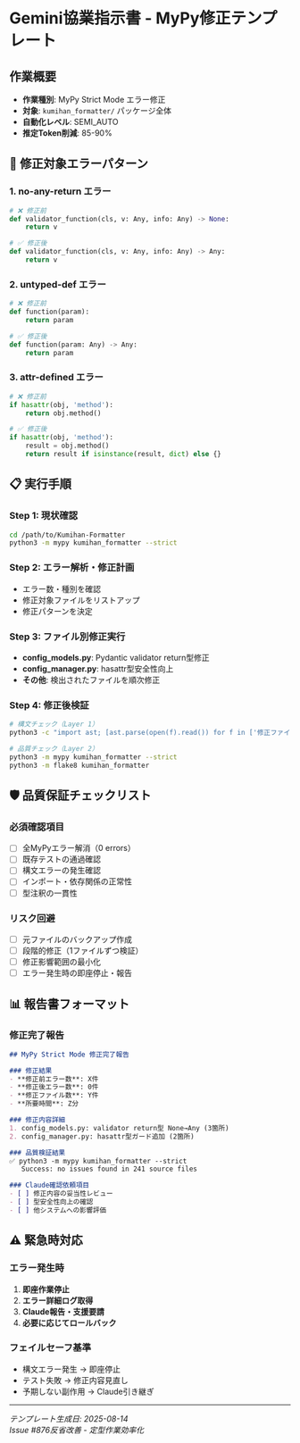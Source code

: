 # Gemini協業指示書 - MyPy修正テンプレート

## 作業概要
- **作業種別**: MyPy Strict Mode エラー修正
- **対象**: `kumihan_formatter/` パッケージ全体
- **自動化レベル**: SEMI_AUTO
- **推定Token削減**: 85-90%

## 🎯 修正対象エラーパターン

### 1. no-any-return エラー
```python
# ❌ 修正前
def validator_function(cls, v: Any, info: Any) -> None:
    return v

# ✅ 修正後  
def validator_function(cls, v: Any, info: Any) -> Any:
    return v
```

### 2. untyped-def エラー
```python
# ❌ 修正前
def function(param):
    return param

# ✅ 修正後
def function(param: Any) -> Any:
    return param
```

### 3. attr-defined エラー
```python
# ❌ 修正前
if hasattr(obj, 'method'):
    return obj.method()

# ✅ 修正後
if hasattr(obj, 'method'):
    result = obj.method()
    return result if isinstance(result, dict) else {}
```

## 📋 実行手順

### Step 1: 現状確認
```bash
cd /path/to/Kumihan-Formatter
python3 -m mypy kumihan_formatter --strict
```

### Step 2: エラー解析・修正計画
- エラー数・種別を確認
- 修正対象ファイルをリストアップ
- 修正パターンを決定

### Step 3: ファイル別修正実行
- **config_models.py**: Pydantic validator return型修正
- **config_manager.py**: hasattr型安全性向上
- **その他**: 検出されたファイルを順次修正

### Step 4: 修正後検証
```bash
# 構文チェック（Layer 1）
python3 -c "import ast; [ast.parse(open(f).read()) for f in ['修正ファイル1', '修正ファイル2']]"

# 品質チェック（Layer 2）  
python3 -m mypy kumihan_formatter --strict
python3 -m flake8 kumihan_formatter
```

## 🛡️ 品質保証チェックリスト

### 必須確認項目
- [ ] 全MyPyエラー解消（0 errors）
- [ ] 既存テストの通過確認
- [ ] 構文エラーの発生確認
- [ ] インポート・依存関係の正常性
- [ ] 型注釈の一貫性

### リスク回避
- [ ] 元ファイルのバックアップ作成
- [ ] 段階的修正（1ファイルずつ検証）
- [ ] 修正影響範囲の最小化
- [ ] エラー発生時の即座停止・報告

## 📊 報告書フォーマット

### 修正完了報告
```markdown
## MyPy Strict Mode 修正完了報告

### 修正結果
- **修正前エラー数**: X件
- **修正後エラー数**: 0件  
- **修正ファイル数**: Y件
- **所要時間**: Z分

### 修正内容詳細
1. config_models.py: validator return型 None→Any (3箇所)
2. config_manager.py: hasattr型ガード追加 (2箇所)

### 品質検証結果
✅ python3 -m mypy kumihan_formatter --strict
   Success: no issues found in 241 source files

### Claude確認依頼項目
- [ ] 修正内容の妥当性レビュー
- [ ] 型安全性向上の確認
- [ ] 他システムへの影響評価
```

## ⚠️ 緊急時対応

### エラー発生時
1. **即座作業停止**
2. **エラー詳細ログ取得**
3. **Claude報告・支援要請**
4. **必要に応じてロールバック**

### フェイルセーフ基準
- 構文エラー発生 → 即座停止
- テスト失敗 → 修正内容見直し
- 予期しない副作用 → Claude引き継ぎ

---
*テンプレート生成日: 2025-08-14*  
*Issue #876反省改善 - 定型作業効率化*